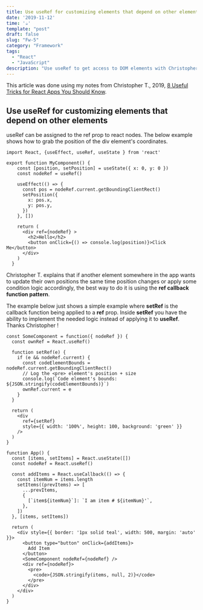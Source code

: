 ```yaml
---
title: Use useRef for customizing elements that depend on other elements
date: '2019-11-12'
time: '☕️'
template: "post"
draft: false
slug: "Fw-5"
category: "Framework"
tags:
  - "React"
  - "JavaScript"
description: "Use useRef to get access to DOM elements with Christopher T."
---
```



This article was done using my notes from Christopher T., 2019, [8 Useful Tricks for React Apps You Should Know](https://jsmanifest.com/8-useful-tricks-in-react-you-should-know/).

## Use useRef for customizing elements that depend on other elements

useRef can be assigned to the ref prop to react nodes. The below example shows how to grab the position of the div element's coordinates.

```
import React, {useEffect, useRef, useState } from 'react'

export function MyComponent() {
    const [position, setPosition] = useState({ x: 0, y: 0 })
    const nodeRef = useRef()
  
    useEffect(() => {
      const pos = nodeRef.current.getBoundingClientRect()
      setPosition({
        x: pos.x,
        y: pos.y,
      })
    }, [])
  
    return (
      <div ref={nodeRef} >
        <h2>Hello</h2>
        <button onClick={() => console.log(position)}>Click Me</button>
      </div>
    )
  }
```

Christopher T. explains that if another element somewhere in the app wants to update their own positions the same time position changes or apply some condition logic accordingly, the best way to do it is using the **ref callback function pattern**. 

The example below just shows a simple example where **setRef** is the callback function being applied to a **ref** prop. Inside **setRef** you have the ability to implement the needed logic instead of applying it to **useRef**. Thanks Christopher !

```
const SomeComponent = function({ nodeRef }) {
  const ownRef = React.useRef()

  function setRef(e) {
    if (e && nodeRef.current) {
      const codeElementBounds = nodeRef.current.getBoundingClientRect()
      // Log the <pre> element's position + size
      console.log(`Code element's bounds: ${JSON.stringify(codeElementBounds)}`)
      ownRef.current = e
    }
  }

  return (
    <div
      ref={setRef}
      style={{ width: '100%', height: 100, background: 'green' }}
    />
  )
}

function App() {
  const [items, setItems] = React.useState([])
  const nodeRef = React.useRef()

  const addItems = React.useCallback(() => {
    const itemNum = items.length
    setItems((prevItems) => [
      ...prevItems,
      {
        [`item${itemNum}`]: `I am item # ${itemNum}'`,
      },
    ])
  }, [items, setItems])

  return (
    <div style={{ border: '1px solid teal', width: 500, margin: 'auto' }}>
      <button type="button" onClick={addItems}>
        Add Item
      </button>
      <SomeComponent nodeRef={nodeRef} />
      <div ref={nodeRef}>
        <pre>
          <code>{JSON.stringify(items, null, 2)}</code>
        </pre>
      </div>
    </div>
  )
}
```
